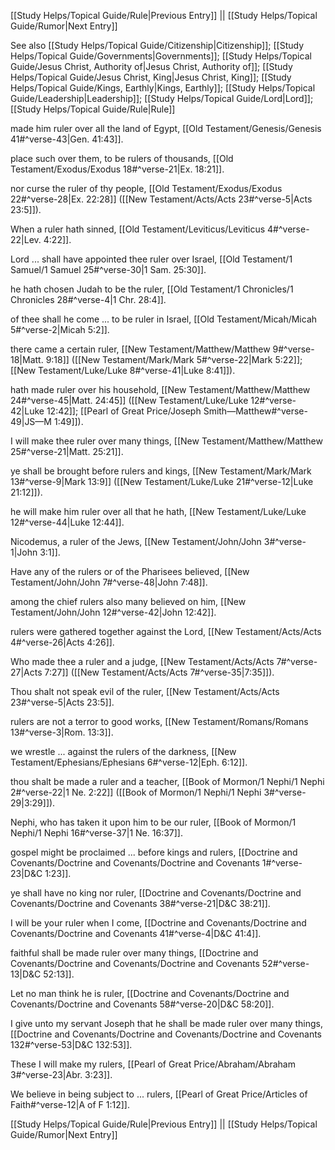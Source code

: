 [[Study Helps/Topical Guide/Rule|Previous Entry]]  ||  [[Study Helps/Topical Guide/Rumor|Next Entry]]

 See also [[Study Helps/Topical Guide/Citizenship|Citizenship]]; [[Study Helps/Topical Guide/Governments|Governments]]; [[Study Helps/Topical Guide/Jesus Christ, Authority of|Jesus Christ, Authority of]]; [[Study Helps/Topical Guide/Jesus Christ, King|Jesus Christ, King]]; [[Study Helps/Topical Guide/Kings, Earthly|Kings, Earthly]]; [[Study Helps/Topical Guide/Leadership|Leadership]]; [[Study Helps/Topical Guide/Lord|Lord]]; [[Study Helps/Topical Guide/Rule|Rule]]

 made him ruler over all the land of Egypt, [[Old Testament/Genesis/Genesis 41#^verse-43|Gen. 41:43]].

 place such over them, to be rulers of thousands, [[Old Testament/Exodus/Exodus 18#^verse-21|Ex. 18:21]].

 nor curse the ruler of thy people, [[Old Testament/Exodus/Exodus 22#^verse-28|Ex. 22:28]] ([[New Testament/Acts/Acts 23#^verse-5|Acts 23:5]]).

 When a ruler hath sinned, [[Old Testament/Leviticus/Leviticus 4#^verse-22|Lev. 4:22]].

 Lord ... shall have appointed thee ruler over Israel, [[Old Testament/1 Samuel/1 Samuel 25#^verse-30|1 Sam. 25:30]].

 he hath chosen Judah to be the ruler, [[Old Testament/1 Chronicles/1 Chronicles 28#^verse-4|1 Chr. 28:4]].

 of thee shall he come ... to be ruler in Israel, [[Old Testament/Micah/Micah 5#^verse-2|Micah 5:2]].

 there came a certain ruler, [[New Testament/Matthew/Matthew 9#^verse-18|Matt. 9:18]] ([[New Testament/Mark/Mark 5#^verse-22|Mark 5:22]]; [[New Testament/Luke/Luke 8#^verse-41|Luke 8:41]]).

 hath made ruler over his household, [[New Testament/Matthew/Matthew 24#^verse-45|Matt. 24:45]] ([[New Testament/Luke/Luke 12#^verse-42|Luke 12:42]]; [[Pearl of Great Price/Joseph Smith—Matthew#^verse-49|JS—M 1:49]]).

 I will make thee ruler over many things, [[New Testament/Matthew/Matthew 25#^verse-21|Matt. 25:21]].

 ye shall be brought before rulers and kings, [[New Testament/Mark/Mark 13#^verse-9|Mark 13:9]] ([[New Testament/Luke/Luke 21#^verse-12|Luke 21:12]]).

 he will make him ruler over all that he hath, [[New Testament/Luke/Luke 12#^verse-44|Luke 12:44]].

 Nicodemus, a ruler of the Jews, [[New Testament/John/John 3#^verse-1|John 3:1]].

 Have any of the rulers or of the Pharisees believed, [[New Testament/John/John 7#^verse-48|John 7:48]].

 among the chief rulers also many believed on him, [[New Testament/John/John 12#^verse-42|John 12:42]].

 rulers were gathered together against the Lord, [[New Testament/Acts/Acts 4#^verse-26|Acts 4:26]].

 Who made thee a ruler and a judge, [[New Testament/Acts/Acts 7#^verse-27|Acts 7:27]] ([[New Testament/Acts/Acts 7#^verse-35|7:35]]).

 Thou shalt not speak evil of the ruler, [[New Testament/Acts/Acts 23#^verse-5|Acts 23:5]].

 rulers are not a terror to good works, [[New Testament/Romans/Romans 13#^verse-3|Rom. 13:3]].

 we wrestle ... against the rulers of the darkness, [[New Testament/Ephesians/Ephesians 6#^verse-12|Eph. 6:12]].

 thou shalt be made a ruler and a teacher, [[Book of Mormon/1 Nephi/1 Nephi 2#^verse-22|1 Ne. 2:22]] ([[Book of Mormon/1 Nephi/1 Nephi 3#^verse-29|3:29]]).

 Nephi, who has taken it upon him to be our ruler, [[Book of Mormon/1 Nephi/1 Nephi 16#^verse-37|1 Ne. 16:37]].

 gospel might be proclaimed ... before kings and rulers, [[Doctrine and Covenants/Doctrine and Covenants/Doctrine and Covenants 1#^verse-23|D&C 1:23]].

 ye shall have no king nor ruler, [[Doctrine and Covenants/Doctrine and Covenants/Doctrine and Covenants 38#^verse-21|D&C 38:21]].

 I will be your ruler when I come, [[Doctrine and Covenants/Doctrine and Covenants/Doctrine and Covenants 41#^verse-4|D&C 41:4]].

 faithful shall be made ruler over many things, [[Doctrine and Covenants/Doctrine and Covenants/Doctrine and Covenants 52#^verse-13|D&C 52:13]].

 Let no man think he is ruler, [[Doctrine and Covenants/Doctrine and Covenants/Doctrine and Covenants 58#^verse-20|D&C 58:20]].

 I give unto my servant Joseph that he shall be made ruler over many things, [[Doctrine and Covenants/Doctrine and Covenants/Doctrine and Covenants 132#^verse-53|D&C 132:53]].

 These I will make my rulers, [[Pearl of Great Price/Abraham/Abraham 3#^verse-23|Abr. 3:23]].

 We believe in being subject to ... rulers, [[Pearl of Great Price/Articles of Faith#^verse-12|A of F 1:12]].

[[Study Helps/Topical Guide/Rule|Previous Entry]]  ||  [[Study Helps/Topical Guide/Rumor|Next Entry]]